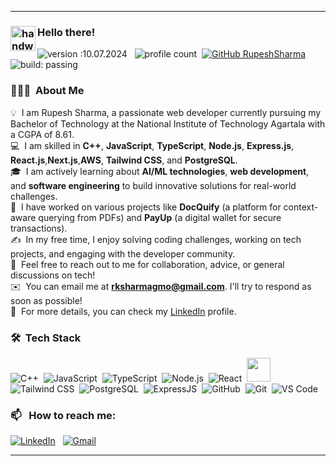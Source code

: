 


---



### <img alt="handwavegif" src="https://user-images.githubusercontent.com/39513876/112366216-8cfe7400-8cfe-11eb-8116-7d3dbae20e97.gif" width='40' align="left"/> Hello there!
![version :10.07.2024](https://img.shields.io/badge/version-10.07.2024-informational) &nbsp;
![profile count](https://komarev.com/ghpvc/?username=rsharma828&color=red)&nbsp;
[![GitHub RupeshSharma](https://img.shields.io/github/followers/rsharma828?label=follow&style=social)](https://github.com/rsharma828)&nbsp;
![build: passing](https://img.shields.io/badge/build-passing-success)

### 👨🏻‍💻 &nbsp;About Me

💡 &nbsp;I am Rupesh Sharma, a passionate web developer currently pursuing my Bachelor of Technology at the National Institute of Technology Agartala with a CGPA of 8.61.  
💻 &nbsp;I am skilled in **C++**, **JavaScript**, **TypeScript**, **Node.js**, **Express.js**, **React.js**,**Next.js**,**AWS**, **Tailwind CSS**, and **PostgreSQL**.  
🎓 &nbsp;I am actively learning about **AI/ML technologies**, **web development**, and **software engineering** to build innovative solutions for real-world challenges.  
🌱 &nbsp;I have worked on various projects like **DocQuify** (a platform for context-aware querying from PDFs) and **PayUp** (a digital wallet for secure transactions).  
✍️ &nbsp;In my free time, I enjoy solving coding challenges, working on tech projects, and engaging with the developer community.  
💬 &nbsp;Feel free to reach out to me for collaboration, advice, or general discussions on tech!  
✉️ &nbsp;You can email me at **rksharmagmo@gmail.com**. I'll try to respond as soon as possible!  
📄 &nbsp;For more details, you can check my [LinkedIn](https://www.linkedin.com/in/rksharmagmo/) profile.

### 🛠 &nbsp;Tech Stack

![C++](https://img.shields.io/badge/-C++-05122A?style=flat&logo=C%2B%2B&logoColor=00599C)&nbsp;
![JavaScript](https://img.shields.io/badge/-JavaScript-05122A?style=flat&logo=javascript)&nbsp;
![TypeScript](https://img.shields.io/badge/-TypeScript-05122A?style=flat&logo=typescript&logoColor=3178C6)&nbsp;
![Node.js](https://img.shields.io/badge/-Node.js-05122A?style=flat&logo=node.js&logoColor=8CC84B)&nbsp;
![React](https://img.shields.io/badge/-React-05122A?style=flat&logo=react&logoColor=61DAFB)&nbsp;
<img src="https://assets.vercel.com/image/upload/v1662130559/nextjs/Icon_light_background.png" width="38" height="38" />&nbsp;
![Tailwind CSS](https://img.shields.io/badge/-Tailwind%20CSS-05122A?style=flat&logo=tailwind-css&logoColor=38B2AC)&nbsp;
![PostgreSQL](https://img.shields.io/badge/-PostgreSQL-05122A?style=flat&logo=postgresql&logoColor=336791)&nbsp;
![ExpressJS](https://img.shields.io/badge/-Express.js-05122A?style=flat&logo=express&logoColor=000000)&nbsp;
![GitHub](https://img.shields.io/badge/-GitHub-05122A?style=flat&logo=github)&nbsp;
![Git](https://img.shields.io/badge/-Git-05122A?style=flat&logo=git)&nbsp;
![VS Code](https://img.shields.io/badge/-VS%20Code-05122A?style=flat&logo=visual-studio-code&logoColor=007ACC)&nbsp;

### 📫 &nbsp; How to reach me:

<a href="https://www.linkedin.com/in/rksharmagmo/"><img alt="LinkedIn" src="https://img.shields.io/badge/linkedin%20-%230077B5.svg?&style=flat&logo=linkedin&logoColor=white"/></a> &nbsp;
<a href="mailto:rksharmagmo@gmail.com"><img alt="Gmail" src="https://img.shields.io/badge/Gmail-D14836?style=flat&logo=gmail&logoColor=white" /></a> &nbsp;

---

<!--
**rsharma828/rsharma828** is a ✨ _special_ ✨ repository because its `README.md` (this file) appears on your GitHub profile.

Here are some ideas to get you started:

- 🔭 I’m currently working on ...
- 🌱 I’m currently learning ...
- 👯 I’m looking to collaborate on ...
- 🤔 I’m looking for help with ...
- 💬 Ask me about ...
- 📫 How to reach me: ...
- 😄 Pronouns: ...
- ⚡ Fun fact: ...
-->
